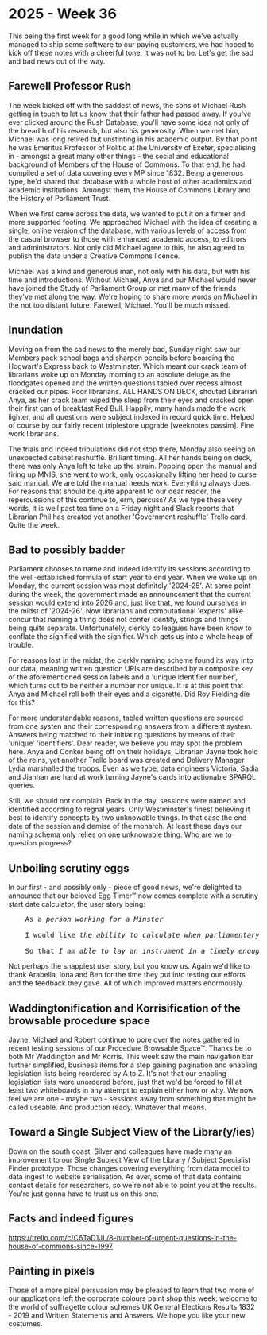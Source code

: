 # 2025 - Week 36

This being the first week for a good long while in which we've actually managed to ship some software to our paying customers, we had hoped to kick off these notes with a cheerful tone. It was not to be. Let's get the sad and bad news out of the way.

## Farewell Professor Rush

The week kicked off with the saddest of news, the sons of Michael Rush getting in touch to let us know that their father had passed away. If you've ever clicked around the Rush Database, you'll have some idea not only of the breadth of his research, but also his generosity. When we met him, Michael was long retired but unstinting in his academic output. By that point he was Emeritus Professor of Politic at the University of Exeter, specialising in - amongst a great many other things - the social and educational background of Members of the House of Commons. To that end, he had compiled a set of data covering every MP since 1832. Being a generous type, he'd shared that database with a whole host of other academics and academic institutions. Amongst them, the House of Commons Library and the History of Parliament Trust.

When we first came across the data, we wanted to put it on a firmer and more supported footing. We approached Michael with the idea of creating a single, online version of the database, with various levels of access from the casual browser to those with enhanced academic access, to editrors and administrators. Not only did Michael agree to this, he also agreed to publish the data under a Creative Commons licence.

Michael was a kind and generous man, not only with his data, but with his time and introductions. Without Michael, Anya and our Michael would never have joined the Study of Parliament Group or met many of the friends they've met along the way. We're hoping to share more words on Michael in the not too distant future. Farewell, Michael. You'll be much missed.

## Inundation

Moving on from the sad news to the merely bad, Sunday night saw our Members pack school bags and sharpen pencils before boarding the Hogwart's Express back to Westminster. Which meant our crack team of librarians woke up on Monday morning to an absolute deluge as the floodgates opened and the written questions tabled over recess almost cracked our pipes. Poor librarians. ALL HANDS ON DECK, shouted Librarian Anya, as her crack team wiped the sleep from their eyes and cracked open their first can of breakfast Red Bull. Happily, many hands made the work lighter, and all questions were subject indexed in record quick time. Helped of course by our fairly recent triplestore upgrade [weeknotes passim]. Fine work librarians.

The trials and indeed tribulations did not stop there, Monday also seeing an unexpected cabinet reshuffle. Brilliant timing. All her hands being on deck, there was only Anya left to take up the strain. Popping open the manual and firing up MNIS, she went to work, only occasionally lifting her head to curse said manual. We are told the manual needs work. Everything always does. For reasons that should be quite apparent to our dear reader, the repercussions of this continue to, erm, percuss? As we type these very words, it is well past tea time on a Friday night and  Slack reports that Librarian Phil has created yet another 'Government reshuffle' Trello card. Quite the week.

## Bad to possibly badder

Parliament chooses to name and indeed identify its sessions according to the well-established formula of start year to end year. When we woke up on Monday, the current session was most definitely '2024-25'. At some point during the week, the government made an announcement that the current session would extend into 2026 and, just like that, we found ourselves in the midst of '2024-26'. Now librarians and computational 'experts' alike concur that naming a thing does not confer identity, strings and things being quite separate. Unfortunately, clerkly colleagues have been know to conflate the signified with the signifier. Which gets us into a whole heap of trouble.

For reasons lost in the midst, the clerkly naming scheme found its way into our data, meaning written question URIs are described by a composite key of the aforementioned session labels and a 'unique identifier number', which turns out to be neither a number nor unique. It is at this point that Anya and Michael roll both their eyes and a cigarette. Did Roy Fielding die for this?

For more understandable reasons, tabled written questions are sourced from one systen and their corresponding answers from a different system. Answers being matched to their initiating questions by means of their 'unique' 'identifiers'. Dear reader, we believe you may spot the problem here. Anya and Conker being off on their holidays, Librarian Jayne took hold of the reins, yet another Trello board was created and Delivery Manager Lydia marshalled the troops. Even as we type, data engineers Victoria, Sadia and Jianhan are hard at work turning Jayne's cards into actionable SPARQL queries.

Still, we should not complain. Back in the day, sessions were named and identified according to regnal years. Only Westminster's finest believing it best to identify concepts by two unknowable things. In that case the end date of the session and demise of the monarch. At least these days our naming schema only relies on one unknowable thing. Who are we to question progress?

## Unboiling scrutiny eggs

In our first - and possibly only - piece of good news, we're delighted to announce that our beloved Egg Timer&trade; now comes complete with a scrutiny start date calculator, the user story being:

<pre>
	As a <em>person working for a Minster</em>

	I would like <em>the ability to calculate when parliamentary scrutiny should start</em>

	So that <em>I am able to lay an instrument in a timely enough fashion to allow my Minister to exercise the powers delegated to them by primary legislation by the date on which they wish to do this</em>
</pre>

Not perhaps the snappiest user story, but you know us. Again we'd like to thank Arabella, Iona and Ben for the time they put into testing our efforts and the feedback they gave. All of which improved matters enormously.

## Waddingtonification and Korrisification of the browsable procedure space

Jayne, Michael and Robert continue to pore over the notes gathered in recent testing sessions of our Procedure Browsable Space&trade;. Thanks be to both Mr Waddington and Mr Korris. This week saw the main navigation bar further simplified, business items for a step gaining pagination and enabling legislation lists being reordered by A to Z. It's not that our enabling legislation lists were unordered before, just that we'd be forced to fill at least two whiteboards in any attempt to explain either how or why. We now feel we are one - maybe two - sessions away from something that might be called useable. And production ready. Whatever that means.

## Toward a Single Subject View of the Librar(y/ies)

Down on the south coast, Silver and colleagues have made many an improvement to our Single Subject View of the Library / Subject Specialist Finder prototype. Those changes covering everything from data model to data ingest to website serialisation. As ever, some of that data contains contact details for researchers, so we're not able to point you at the results. You're just gonna have to trust us on this one.







## Facts and indeed figures

https://trello.com/c/C6TaD1JL/8-number-of-urgent-questions-in-the-house-of-commons-since-1997





## Painting in pixels

Those of a more pixel persuasion may be pleased to learn that two more of our applications left the corporate colours paint shop this week: welcome to the world of suffragette colour schemes UK General Elections Results 1832 - 2019 and Written Statements and Answers. We hope you like your new costumes.










